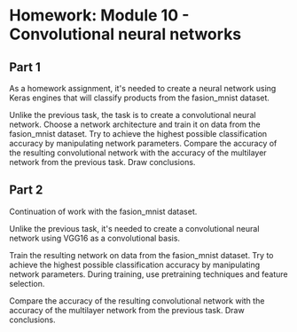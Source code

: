 # Homework: Module 10 - Convolutional neural networks

## Part 1

As a homework assignment, it's needed to create a neural network using Keras engines that will classify products from the fasion_mnist dataset.

Unlike the previous task, the task is to create a convolutional neural network. Choose a network architecture and train it on data from the fasion_mnist dataset. Try to achieve the highest possible classification accuracy by manipulating network parameters. Compare the accuracy of the resulting convolutional network with the accuracy of the multilayer network from the previous task. Draw conclusions.

## Part 2

Continuation of work with the fasion_mnist dataset.

Unlike the previous task, it's needed to create a convolutional neural network using VGG16 as a convolutional basis.

Train the resulting network on data from the fasion_mnist dataset. Try to achieve the highest possible classification accuracy by manipulating network parameters. During training, use pretraining techniques and feature selection.

Compare the accuracy of the resulting convolutional network with the accuracy of the multilayer network from the previous task. Draw conclusions.
